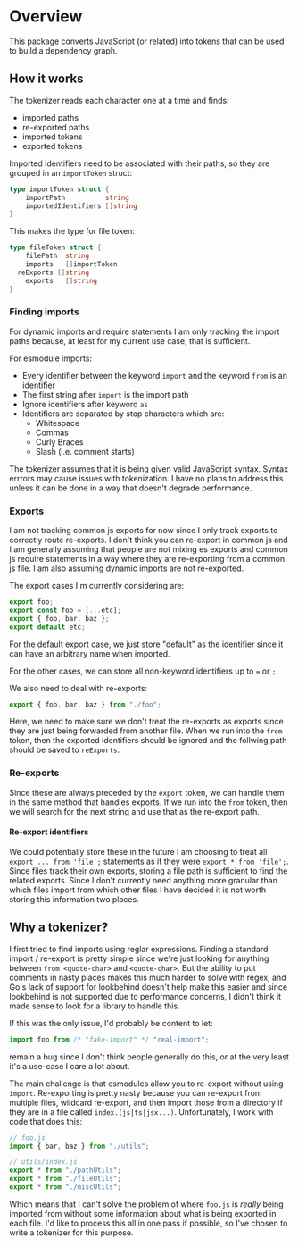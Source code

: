 # Overview

This package converts JavaScript (or related) into tokens that can be used to build a dependency graph.

## How it works

The tokenizer reads each character one at a time and finds:

- imported paths
- re-exported paths
- imported tokens
- exported tokens

Imported identifiers need to be associated with their paths, so they are grouped in an `importToken` struct:

```go
type importToken struct {
	importPath          string
	importedIdentifiers []string
}
```

This makes the type for file token:

```go
type fileToken struct {
	filePath  string
	imports   []importToken
  reExports []string
	exports   []string
}
```

### Finding imports

For dynamic imports and require statements I am only tracking the import paths because, at least for my current use case, that is sufficient.

For esmodule imports:

- Every identifier between the keyword `import` and the keyword `from` is an identifier
- The first string after `import` is the import path
- Ignore identifiers after keyword `as`
- Identifiers are separated by stop characters which are:
  - Whitespace
  - Commas
  - Curly Braces
  - Slash (i.e. comment starts)

The tokenizer assumes that it is being given valid JavaScript syntax. Syntax errrors may cause issues with tokenization. I have no plans to address this unless it can be done in a way that doesn't degrade performance.

### Exports

I am not tracking common js exports for now since I only track exports to correctly route re-exports. I don't think you can re-export in common js and I am generally assuming that people are not mixing es exports and common js require statements in a way where they are re-exporting from a common js file. I am also assuming dynamic imports are not re-exported.

The export cases I'm currently considering are:

```js
export foo;
export const foo = [...etc];
export { foo, bar, baz };
export default etc;
```

For the default export case, we just store "default" as the identifier since it can have an arbitrary name when imported.

For the other cases, we can store all non-keyword identifiers up to `=` or `;`.

We also need to deal with re-exports:

```js
export { foo, bar, baz } from "./foo";
```

Here, we need to make sure we don't treat the re-exports as exports since they are just being forwarded from another file. When we run into the `from` token, then the exported identifiers should be ignored and the follwing path should be saved to `reExports`.

### Re-exports

Since these are always preceded by the `export` token, we can handle them in the same method that handles exports. If we run into the `from` token, then we will search for the next string and use that as the re-export path.

#### Re-export identifiers

We could potentially store these in the future I am choosing to treat all `export ... from 'file';` statements as if they were `export * from 'file';`. Since files track their own exports, storing a file path is sufficient to find the related exports. Since I don't currently need anything more granular than which files import from which other files I have decided it is not worth storing this information two places.

## Why a tokenizer?

I first tried to find imports using reglar expressions. Finding a standard import / re-export is pretty simple since we're just looking for anything between `from <quote-char>` and `<quote-char>`. But the ability to put comments in nasty places makes this much harder to solve with regex, and Go's lack of support for lookbehind doesn't help make this easier and since lookbehind is not supported due to performance concerns, I didn't think it made sense to look for a library to handle this.

If this was the only issue, I'd probably be content to let:

```js
import foo from /* "fake-import" */ "real-import";
```

remain a bug since I don't think people generally do this, or at the very least it's a use-case I care a lot about.

The main challenge is that esmodules allow you to re-export without using `import`. Re-exporting is pretty nasty because you can re-export from multiple files, wildcard re-export, and then import those from a directory if they are in a file called `index.(js|ts|jsx...)`. Unfortunately, I work with code that does this:

```js
// foo.js
import { bar, baz } from "./utils";

// utils/index.js
export * from "./pathUtils";
export * from "./fileUtils";
export * from "./miscUtils";
```

Which means that I can't solve the problem of where `foo.js` is _really_ being imported from without some information about what is being exported in each file. I'd like to process this all in one pass if possible, so I've chosen to write a tokenizer for this purpose.
